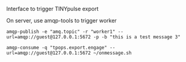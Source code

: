 Interface to trigger TINYpulse export

On server, use amqp-tools to trigger worker
```
amqp-publish -e "amq.topic" -r "worker1" --url=amqp://guest@127.0.0.1:5672 -p -b "this is a test message 3"

amqp-consume -q "tpops.export.engage" --url=amqp://guest@127.0.0.1:5672 ~/onmessage.sh
```
